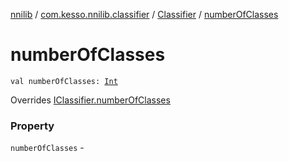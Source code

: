 [nnilib](../../index.md) / [com.kesso.nnilib.classifier](../index.md) / [Classifier](index.md) / [numberOfClasses](./number-of-classes.md)

# numberOfClasses

`val numberOfClasses: `[`Int`](https://kotlinlang.org/api/latest/jvm/stdlib/kotlin/-int/index.html)

Overrides [IClassifier.numberOfClasses](../-i-classifier/number-of-classes.md)

### Property

`numberOfClasses` - 